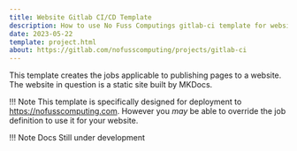 ```yaml
---
title: Website Gitlab CI/CD Template
description: How to use No Fuss Computings gitlab-ci template for website jobs
date: 2023-05-22
template: project.html
about: https://gitlab.com/nofusscomputing/projects/gitlab-ci
---
```


This template creates the jobs applicable to publishing pages to a website. The website in question is a static site built by MKDocs.

!!! Note
    This template is specifically designed for deployment to https://nofusscomputing.com. However you _may_ be able to override the job definition to use it for your website.

!!! Note
    Docs Still under development
